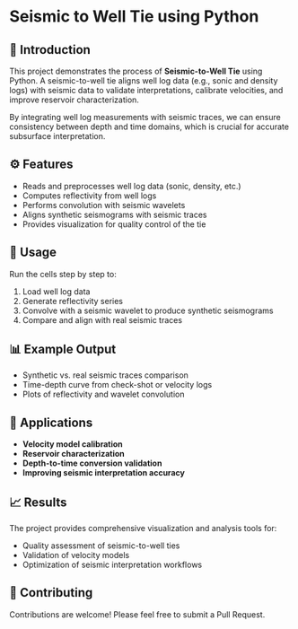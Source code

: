 # **Seismic to Well Tie using Python**

## **📌 Introduction**
This project demonstrates the process of **Seismic-to-Well Tie** using Python. A seismic-to-well tie aligns well log data (e.g., sonic and density logs) with seismic data to validate interpretations, calibrate velocities, and improve reservoir characterization.

By integrating well log measurements with seismic traces, we can ensure consistency between depth and time domains, which is crucial for accurate subsurface interpretation.

## **⚙️ Features**
- Reads and preprocesses well log data (sonic, density, etc.)
- Computes reflectivity from well logs
- Performs convolution with seismic wavelets
- Aligns synthetic seismograms with seismic traces
- Provides visualization for quality control of the tie

## **🚀 Usage**
Run the cells step by step to:
1. Load well log data
2. Generate reflectivity series
3. Convolve with a seismic wavelet to produce synthetic seismograms
4. Compare and align with real seismic traces

## **📊 Example Output**
- Synthetic vs. real seismic traces comparison
- Time-depth curve from check-shot or velocity logs
- Plots of reflectivity and wavelet convolution

## **📖 Applications**
- **Velocity model calibration**
- **Reservoir characterization**
- **Depth-to-time conversion validation**
- **Improving seismic interpretation accuracy**

## **📈 Results**
The project provides comprehensive visualization and analysis tools for:
- Quality assessment of seismic-to-well ties
- Validation of velocity models
- Optimization of seismic interpretation workflows

## **🤝 Contributing**
Contributions are welcome! Please feel free to submit a Pull Request.
